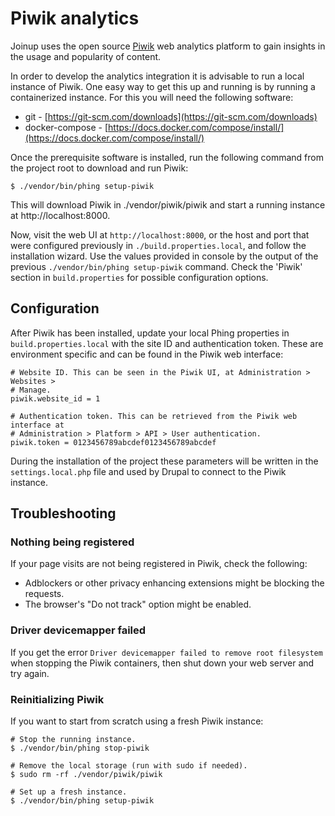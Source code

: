 # Piwik analytics

Joinup uses the open source [Piwik](https://piwik.org/) web analytics platform
to gain insights in the usage and popularity of content.

In order to develop the analytics integration it is advisable to run a local
instance of Piwik. One easy way to get this up and running is by running a
containerized instance. For this you will need the following software:

- git - [https://git-scm.com/downloads](https://git-scm.com/downloads)
- docker-compose - [https://docs.docker.com/compose/install/](https://docs.docker.com/compose/install/)

Once the prerequisite software is installed, run the following command from the
project root to download and run Piwik:

```
$ ./vendor/bin/phing setup-piwik
```

This will download Piwik in ./vendor/piwik/piwik and start a running instance
at http://localhost:8000.

Now, visit the web UI at `http://localhost:8000`, or the host and port that were
configured previously in `./build.properties.local`, and follow the installation
wizard. Use the values provided in console by the output of the previous
`./vendor/bin/phing setup-piwik` command. Check the 'Piwik' section in
`build.properties` for possible configuration options.

## Configuration

After Piwik has been installed, update your local Phing properties in
`build.properties.local` with the site ID and authentication token. These are
environment specific and can be found in the Piwik web interface:

```
# Website ID. This can be seen in the Piwik UI, at Administration > Websites >
# Manage.
piwik.website_id = 1

# Authentication token. This can be retrieved from the Piwik web interface at
# Administration > Platform > API > User authentication.
piwik.token = 0123456789abcdef0123456789abcdef
```

During the installation of the project these parameters will be written in the
`settings.local.php` file and used by Drupal to connect to the Piwik instance.

## Troubleshooting

### Nothing being registered

If your page visits are not being registered in Piwik, check the following:

* Adblockers or other privacy enhancing extensions might be blocking the
  requests.
* The browser's "Do not track" option might be enabled.

### Driver devicemapper failed

If you get the error `Driver devicemapper failed to remove root filesystem` when
stopping the Piwik containers, then shut down your web server and try again.

### Reinitializing Piwik

If you want to start from scratch using a fresh Piwik instance:

```
# Stop the running instance.
$ ./vendor/bin/phing stop-piwik

# Remove the local storage (run with sudo if needed).
$ sudo rm -rf ./vendor/piwik/piwik

# Set up a fresh instance.
$ ./vendor/bin/phing setup-piwik
```
